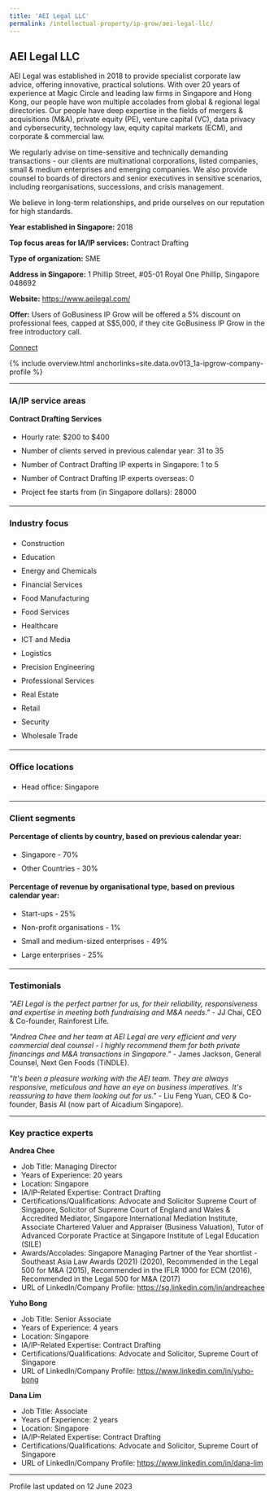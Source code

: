 ```yaml
---
title: 'AEI Legal LLC'
permalink: /intellectual-property/ip-grow/aei-legal-llc/
---
```


## AEI Legal LLC

AEI Legal was established in 2018 to provide specialist corporate law advice, offering innovative, practical solutions. With over 20 years of experience at Magic Circle and leading law firms in Singapore and Hong Kong, our people have won multiple accolades from global & regional legal directories.
Our people have deep expertise in the fields of mergers & acquisitions (M&A), private equity (PE), venture capital (VC), data privacy and cybersecurity, technology law, equity capital markets (ECM), and corporate & commercial law.

We regularly advise on time-sensitive and technically demanding transactions - our clients are multinational corporations, listed companies, small & medium enterprises and emerging companies. We also provide counsel to boards of directors and senior executives in sensitive scenarios, including reorganisations, successions, and crisis management.

We believe in long-term relationships, and pride ourselves on our reputation for high standards.

<b>Year established in Singapore:</b> 2018

<b>Top focus areas for IA/IP services:</b> Contract Drafting

<b>Type of organization:</b> SME

<b>Address in Singapore:</b> 1 Phillip Street, #05-01 Royal One Phillip, Singapore 048692

<b>Website:</b> <a href='https://www.aeilegal.com/'>https://www.aeilegal.com/</a>

<b>Offer:</b> Users of GoBusiness IP Grow will be offered a 5% discount on professional fees, capped at S$5,000, if they cite GoBusiness IP Grow in the free introductory call.

<a class='btn' href='https://form.gov.sg/642d0129355de1001111ad18' target='_blank' rel='noopener'>Connect</a>

{% include overview.html anchorlinks=site.data.ov013_1a-ipgrow-company-profile %}

---
<a name='ip-related-service-areas'></a>
### IA/IP service areas

**Contract Drafting Services**

<ul>
<li style='line-height: 27px; margin: 0px 0px !important'>Hourly rate:  $200 to $400</li>
<li style='line-height: 27px; margin: 0px 0px !important'>Number of clients served in previous calendar year: 31 to 35</li>
<li style='line-height: 27px; margin: 0px 0px !important'>Number of Contract Drafting IP experts in Singapore: 1 to 5</li>
<li style='line-height: 27px; margin: 0px 0px !important'>Number of Contract Drafting IP experts overseas: 0</li>
<li style='line-height: 27px; margin: 0px 0px !important'>Project fee starts from (in Singapore dollars): 28000</li>
</ul>

---
<a name='industry-focus'></a>
### Industry focus

<ul><li style='line-height: 27px; margin: 0px 0px !important'> Construction</li><li style='line-height: 27px; margin: 0px 0px !important'>Education</li><li style='line-height: 27px; margin: 0px 0px !important'>Energy and Chemicals</li><li style='line-height: 27px; margin: 0px 0px !important'>Financial Services</li><li style='line-height: 27px; margin: 0px 0px !important'>Food Manufacturing</li><li style='line-height: 27px; margin: 0px 0px !important'>Food Services</li><li style='line-height: 27px; margin: 0px 0px !important'>Healthcare</li><li style='line-height: 27px; margin: 0px 0px !important'>ICT and Media</li><li style='line-height: 27px; margin: 0px 0px !important'>Logistics</li><li style='line-height: 27px; margin: 0px 0px !important'>Precision Engineering</li><li style='line-height: 27px; margin: 0px 0px !important'>Professional Services</li><li style='line-height: 27px; margin: 0px 0px !important'>Real Estate</li><li style='line-height: 27px; margin: 0px 0px !important'>Retail</li><li style='line-height: 27px; margin: 0px 0px !important'>Security</li><li style='line-height: 27px; margin: 0px 0px !important'>Wholesale Trade</li></ul>

---
<a name='office-locations'></a>
### Office locations

<ul><li style='line-height: 27px; margin: 0px 0px !important'> Head office: Singapore</li></ul>

---
<a name='client-segments'></a>
### Client segments

**Percentage of clients by country, based on previous calendar year:**

<ul><li style='line-height: 27px; margin: 0px 0px !important'> Singapore - 70%	</li><li style='line-height: 27px; margin: 0px 0px !important'>Other Countries - 30%</li></ul>

**Percentage of revenue by organisational type, based on previous calendar year:**

<ul><li style='line-height: 27px; margin: 0px 0px !important'> Start-ups - 25%</li><li style='line-height: 27px; margin: 0px 0px !important'>Non-profit organisations - 1%</li><li style='line-height: 27px; margin: 0px 0px !important'>Small and medium-sized enterprises - 49%</li><li style='line-height: 27px; margin: 0px 0px !important'>Large enterprises - 25%</li></ul>

---
<a name='testimonials'></a>
### Testimonials

*"AEI Legal is the perfect partner for us, for their reliability, responsiveness and expertise in meeting both fundraising and M&A needs."* - JJ Chai, CEO & Co-founder, Rainforest Life.

*"Andrea Chee and her team at AEI Legal are very efficient and very commercial deal counsel - I highly recommend them for both private financings and M&A transactions in Singapore."* - James Jackson, General Counsel, Next Gen Foods (TiNDLE).

*"It's been a pleasure working with the AEI team. They are always responsive, meticulous and have an eye on business imperatives. It's reassuring to have them looking out for us."* - Liu Feng Yuan, CEO & Co-founder, Basis AI (now part of Aicadium Singapore).



---
<a name='key-practice-experts'></a>
### Key practice experts

**Andrea Chee**

- Job Title: Managing Director
- Years of Experience: 20 years
- Location: Singapore
- IA/IP-Related Expertise: Contract Drafting
- Certifications/Qualifications: Advocate and Solicitor Supreme Court of Singapore, Solicitor of Supreme Court of England and Wales & Accredited Mediator, Singapore International Mediation Institute, Associate Chartered Valuer and Appraiser (Business Valuation), Tutor of Advanced Corporate Practice at Singapore Institute of Legal Education (SILE)
- Awards/Accolades: Singapore Managing Partner of the Year shortlist - Southeast Asia Law Awards (2021) (2020), Recommended in the Legal 500 for M&A (2015), Recommended in the IFLR 1000 for ECM (2016), Recommended in the Legal 500 for M&A (2017)
- URL of LinkedIn/Company Profile: <a href="https://sg.linkedin.com/in/andreachee" target="_blank" rel="noopener">https://sg.linkedin.com/in/andreachee</a>

**Yuho Bong**

- Job Title: Senior Associate
- Years of Experience: 4 years
- Location: Singapore
- IA/IP-Related Expertise: Contract Drafting
- Certifications/Qualifications: Advocate and Solicitor, Supreme Court of Singapore
- URL of LinkedIn/Company Profile: <a href="https://www.linkedin.com/in/yuho-bong" target="_blank" rel="noopener">https://www.linkedin.com/in/yuho-bong</a>

**Dana Lim**

- Job Title: Associate
- Years of Experience: 2 years
- Location: Singapore
- IA/IP-Related Expertise: Contract Drafting
- Certifications/Qualifications: Advocate and Solicitor, Supreme Court of Singapore
- URL of LinkedIn/Company Profile: <a href="https://www.linkedin.com/in/dana-lim" target="_blank" rel="noopener">https://www.linkedin.com/in/dana-lim</a>

---
Profile last updated on 12 June 2023
